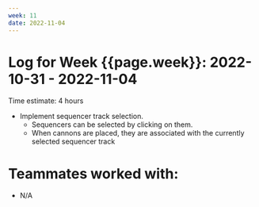 ```yaml
---
week: 11
date: 2022-11-04
---
```

# Log for Week {{page.week}}: 2022-10-31 - 2022-11-04

Time estimate: 4 hours

- Implement sequencer track selection.
  - Sequencers can be selected by clicking on them.
  - When cannons are placed, they are associated with the currently selected sequencer track


# Teammates worked with:
- N/A
